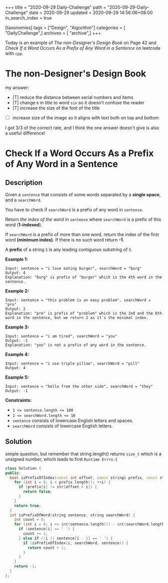 +++
title = "2020-09-29 Daily-Challenge"
path = "2020-09-29-Daily-Challenge"
date = 2020-09-29
updated = 2020-09-29 14:56:06+08:00
in_search_index = true

[taxonomies]
tags = ["Design", "Algorithm"]
categories = [ "DailyChallenge",]
archives = [ "archive",]
+++

Today is an example of *The non-Designer's Design Book* on Page 42 and *Check If a Word Occurs As a Prefix of Any Word in a Sentence* on leetcode with `cpp`.

<!-- more -->

# The non-Designer's Design Book

my answer:
  - [T] reduce the distance between serial numbers and items
  - [T] change `6` in title to word `six` so it doesn't confuse the reader
  - [T] increase the size of the font of the title
  - [ ] increase size of the image so it aligns with text both on top and bottom

I got 3/3 of the correct rate, and I think the one answer doesn't give is also a useful difference!

# Check If a Word Occurs As a Prefix of Any Word in a Sentence

## Description

Given a `sentence` that consists of some words separated by a **single space**, and a `searchWord`.

You have to check if `searchWord` is a prefix of any word in `sentence`.

Return *the index of the word* in `sentence` where `searchWord` is a prefix of this word (**1-indexed**).

If `searchWord` is a prefix of more than one word, return the index of the first word **(minimum index)**. If there is no such word return **-1**.

A **prefix** of a string `S` is any leading contiguous substring of `S`.

**Example 1:**

```
Input: sentence = "i love eating burger", searchWord = "burg"
Output: 4
Explanation: "burg" is prefix of "burger" which is the 4th word in the sentence.
```

**Example 2:**

```
Input: sentence = "this problem is an easy problem", searchWord = "pro"
Output: 2
Explanation: "pro" is prefix of "problem" which is the 2nd and the 6th word in the sentence, but we return 2 as it's the minimal index.
```

**Example 3:**

```
Input: sentence = "i am tired", searchWord = "you"
Output: -1
Explanation: "you" is not a prefix of any word in the sentence.
```

**Example 4:**

```
Input: sentence = "i use triple pillow", searchWord = "pill"
Output: 4
```

**Example 5:**

```
Input: sentence = "hello from the other side", searchWord = "they"
Output: -1
```

**Constraints:**

- `1 <= sentence.length <= 100`
- `1 <= searchWord.length <= 10`
- `sentence` consists of lowercase English letters and spaces.
- `searchWord` consists of lowercase English letters.

## Solution

simple question, but remember that string.length() returns `size_t` which is a unsigned number, which leads to first `Runtime Errro` :(

``` cpp
class Solution {
public:
  bool isPrefixOfIndex(const int offset, const string& prefix, const string& str) {
    for (int i = 0; i < prefix.length(); ++i) {
      if (prefix[i] != str[offset + i]) {
        return false;
      }
    }
    return true;
  }
  int isPrefixOfWord(string sentence, string searchWord) {
    int count = 0;
    for (int i = 0; i <= int(sentence.length()) - int(searchWord.length()); ++i) {
      if (sentence[i] == ' ') {
        count += 1;
      } else if (!i || sentence[i - 1] == ' ') {
        if (isPrefixOfIndex(i, searchWord, sentence)) {
          return count + 1;
        }
      }
    }
    return -1;
  }
};
```